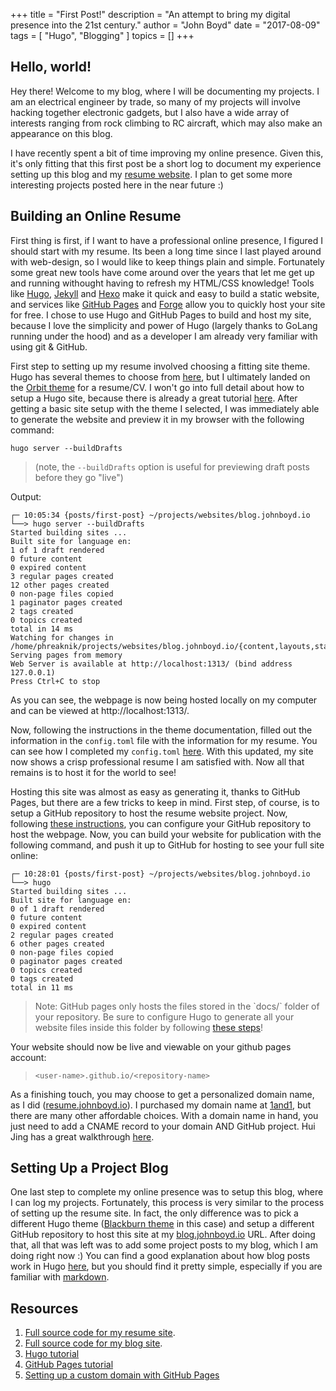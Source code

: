 +++
title = "First Post!"
description = "An attempt to bring my digital presence into the 21st century."
author = "John Boyd"
date = "2017-08-09"
tags = [
    "Hugo",
    "Blogging"
]
topics = []
+++

## Hello, world!
Hey there! Welcome to my blog, where I will be documenting my projects. I am an electrical engineer by trade, so many of my projects will involve hacking together electronic gadgets, but I also have a wide array of interests ranging from rock climbing to RC aircraft, which may also make an appearance on this blog.

I have recently spent a bit of time improving my online presence. Given this, it's only fitting that this first post be a short log to document my experience setting up this blog and my [resume website](http://resume.johnboyd.io). I plan to get some more interesting projects posted here in the near future :)

## Building an Online Resume
First thing is first, if I want to have a professional online presence, I figured I should start with my resume. Its been a long time since I last played around with web-design, so I would like to keep things plain and simple. Fortunately some great new tools have come around over the years that let me get up and running withought having to refresh my HTML/CSS knowledge! Tools like [Hugo](https://gohugo.io), [Jekyll](https://jekyllrb.com) and [Hexo](https://hexo.io) make it quick and easy to build a static website, and services like [GitHub Pages](https://pages.github.com/) and [Forge](https://getforge.com) allow you to quickly host your site for free. I chose to use Hugo and GitHub Pages to build and host my site, because I love the simplicity and power of Hugo (largely thanks to GoLang running under the hood) and as a developer I am already very familiar with using git & GitHub.

First step to setting up my resume involved choosing a fitting site theme. Hugo has several themes to choose from [here](https://themes.gohugo.io/), but I ultimately landed on the [Orbit theme](https://themes.gohugo.io/hugo-orbit-theme/) for a resume/CV. I won't go into full detail about how to setup a Hugo site, because there is already a great tutorial [here](https://gohugo.io/getting-started/quick-start/). After getting a basic site setup with the theme I selected, I was immediately able to generate the website and preview it in my browser with the following command:
```
hugo server --buildDrafts
```
>(note, the `--buildDrafts` option is useful for previewing draft posts before they go "live")

Output:
```
┌─ 10:05:34 {posts/first-post} ~/projects/websites/blog.johnboyd.io  
└──> hugo server --buildDrafts
Started building sites ...
Built site for language en:
1 of 1 draft rendered
0 future content
0 expired content
3 regular pages created
12 other pages created
0 non-page files copied
1 paginator pages created
2 tags created
0 topics created
total in 14 ms
Watching for changes in /home/phreaknik/projects/websites/blog.johnboyd.io/{content,layouts,static,themes}
Serving pages from memory
Web Server is available at http://localhost:1313/ (bind address 127.0.0.1)
Press Ctrl+C to stop
```
As you can see, the webpage is now being hosted locally on my computer and can be viewed at http://localhost:1313/.

Now, following the instructions in the theme documentation, filled out the information in the `config.toml` file with the information for my resume. You can see how I completed my `config.toml` [here](https://github.com/phreaknik/resume/blob/master/config.toml). With this updated, my site now shows a crisp professional resume I am satisfied with. Now all that remains is to host it for the world to see!

Hosting this site was almost as easy as generating it, thanks to GitHub Pages, but there are a few tricks to keep in mind. First step, of course, is to setup a GitHub repository to host the resume website project. Now, following [these instructions](https://gohugo.io/hosting-and-deployment/hosting-on-github/), you can configure your GitHub repository to host the webpage. Now, you can build your website for publication with the following command, and push it up to GitHub for hosting to see your full site online:
```
┌─ 10:28:01 {posts/first-post} ~/projects/websites/blog.johnboyd.io  
└──> hugo
Started building sites ...
Built site for language en:
0 of 1 draft rendered
0 future content
0 expired content
2 regular pages created
6 other pages created
0 non-page files copied
0 paginator pages created
0 topics created
0 tags created
total in 11 ms
```
>Note: GitHub pages only hosts the files stored in the \`docs/\` folder of your repository. Be sure to configure Hugo to generate all your website files inside this folder by following [these steps](https://gohugo.io/hosting-and-deployment/hosting-on-github/#deployment-via-docs-folder-on-master-branch)!

Your website should now be live and viewable on your github pages account:

> `<user-name>.github.io/<repository-name>`

As a finishing touch, you may choose to get a personalized domain name, as I did ([resume.johnboyd.io](http://resume.johnboyd.io)). I purchased my domain name at [1and1](https://1and1.com), but there are many other affordable choices. With a domain name in hand, you just need to add a CNAME record to your domain AND GitHub project. Hui Jing has a great walkthrough [here](https://www.chenhuijing.com/blog/setting-up-custom-domain-github-pages/).

## Setting Up a Project Blog
One last step to complete my online presence was to setup this blog, where I can log my projects. Fortunately, this process is very similar to the process of setting up the resume site. In fact, the only difference was to pick a different Hugo theme ([Blackburn theme](https://themes.gohugo.io/blackburn/) in this case) and setup a different GitHub repository to host this site at my [blog.johnboyd.io](http://blog.johnboyd.io) URL. After doing that, all that was left was to add some project posts to my blog, which I am doing right now :) You can find a good explanation about how blog posts work in Hugo [here](https://gohugo.io/getting-started/quick-start/#step-4-add-some-content), but you should find it pretty simple, especially if you are familiar with [markdown](https://en.wikipedia.org/wiki/Markdown).

## Resources
1. [Full source code for my resume site](https://github.com/phreaknik/resume).
1. [Full source code for my blog site](https://github.com/phreaknik/blog.johnboyd.io).
1. [Hugo tutorial](https://gohugo.io/getting-started/quick-start/)
1. [GitHub Pages tutorial](https://learntocodewith.me/tutorials/github-pages/)
1. [Setting up a custom domain with GitHub Pages](https://www.chenhuijing.com/blog/setting-up-custom-domain-github-pages/)